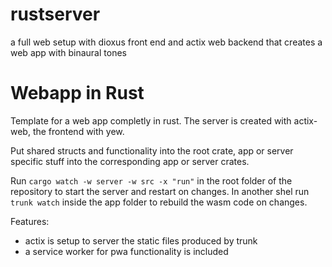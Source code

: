 # rustserver
a full web setup with dioxus front end and actix web backend that creates a web app with binaural tones


# Webapp in Rust

Template for a web app completly in rust. The server is created with actix-web, the frontend with yew.

Put shared structs and functionality into the root crate, app or server specific stuff into the corresponding app or server crates.

Run `cargo watch -w server -w src -x "run"` in the root folder of the repository to start the server and restart on changes. In another shel run `trunk watch` inside the app folder to rebuild the wasm code on changes.

Features:
- actix is setup to server the static files produced by trunk
- a service worker for pwa functionality is included
